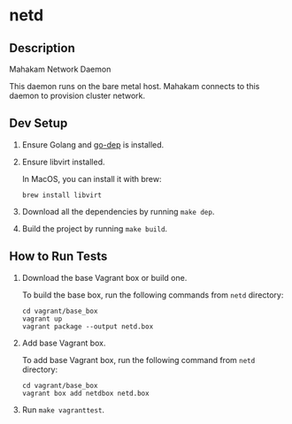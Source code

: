 # netd

## Description

Mahakam Network Daemon

This daemon runs on the bare metal host. Mahakam connects to this daemon to provision cluster network.

## Dev Setup

1. Ensure Golang and [go-dep](https://github.com/golang/dep) is installed.
2. Ensure libvirt installed.

    In MacOS, you can install it with brew:

    ```
    brew install libvirt
    ```

3. Download all the dependencies by running `make dep`.
4. Build the project by running `make build`.

## How to Run Tests

1. Download the base Vagrant box or build one.

    To build the base box, run the following commands from `netd` directory:
    
    ```
    cd vagrant/base_box
    vagrant up
    vagrant package --output netd.box
    ```

2. Add base Vagrant box. 

    To add base Vagrant box, run the following command from `netd` directory:
    
    ```
    cd vagrant/base_box
    vagrant box add netdbox netd.box
    ```

3. Run `make vagranttest`.
